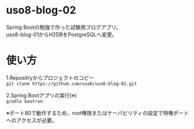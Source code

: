 # uso8-blog-02
Spring Bootの勉強で作った試験用ブログアプリ。  
uso8-blog-01からH2DBをPostgreSQLへ変更。   

# 使い方
1.Repositryからプロジェクトのコピー  
```git clone https://github.com/uso6/uso8-blog-01.git```  
  
2.Spring Bootアプリの実行(※)  
```gradle bootrun```  
  
※ポート80で動作するため、root権限またはケーパビリティの設定で特権ポートへのアクセスが必要。

